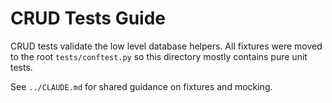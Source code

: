 # CRUD Tests Guide

CRUD tests validate the low level database helpers. All fixtures were moved
to the root `tests/conftest.py` so this directory mostly contains pure unit
tests.

See `../CLAUDE.md` for shared guidance on fixtures and mocking.
